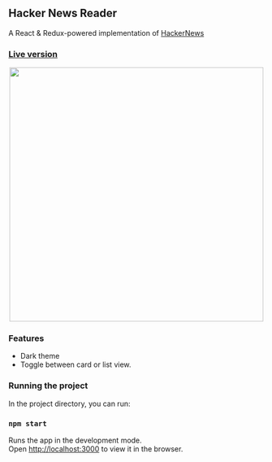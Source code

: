 ## Hacker News Reader
A React & Redux-powered implementation of [HackerNews](https://news.ycombinator.com/)

### [Live version](https://rephlexions.github.io/HackerNews/)

<img src="https://i.postimg.cc/tgBytFns/Annotation-2020-05-05-142445.png" 
    height="500" style="display: block;margin-left: auto;margin-right: auto;">

### Features
- Dark theme
- Toggle between card or list view.

### Running the project

In the project directory, you can run:

### `npm start`

Runs the app in the development mode.<br />
Open [http://localhost:3000](http://localhost:3000) to view it in the browser.

